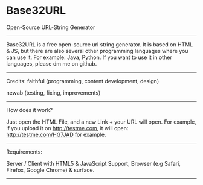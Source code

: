 # Base32URL
Open-Source URL-String Generator

--------------------------------------------------------------

Base32URL is a free open-source url string generator. It is based on HTML & JS, but there are also several other programming languages where you can use it. For example: Java, Python.
If you want to use it in other languages, please dm me on github. 

--------------------------------------------------------------

Credits:
faithful (programming, content development, design)

newab (testing, fixing, improvements) 

--------------------------------------------------------------

How does it work?

Just open the HTML File, and a new Link + your URL will open. For example, if you upload it on http://testme.com, it will open: http://testme.com/HG7JAD for example.

--------------------------------------------------------------

Requirements:

Server / Client with HTML5 & JavaScript Support, Browser (e.g Safari, Firefox, Google Chrome) & surface.

--------------------------------------------------------------




